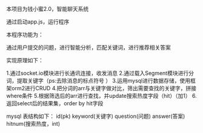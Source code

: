 本项目为钱小蜜2.0，智能聊天系统

通过启动app.js，运行程序

本程序功能为：

  通过用户提交的问题，进行智能分析，匹配关键词，进行推荐相关答案

实现原理如下：

  1.通过socket.io模块进行长通讯连接，收发消息
  2.通过载入Segment模块进行分词，提取关键字（ps:去除消息的标点符号 ）
  3.运用mysql进行数据存储，使用框架orm2进行CRUD
  4.把分词的arr与关键字做对比，筛出需要查找的关键字，拼接where条件
  5.根据筛选后的arr进行查找，并update搜索热度字段（hit）（加1）
  6.返回select后的结果集，order by hit字段

 
mysql 表结构如下：
  id(pk)  keyword(关键字)  question(问题)  answer(答案)   hitnum(搜索热度，int)
